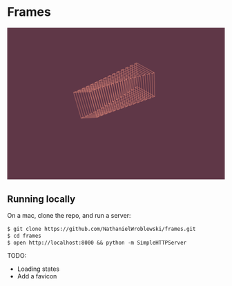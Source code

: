 Frames
===

![Screenshot](https://raw.githubusercontent.com/NathanielWroblewski/frames/master/public/images/screenshot.png)

Running locally
---

On a mac, clone the repo, and run a server:

```
$ git clone https://github.com/NathanielWroblewski/frames.git
$ cd frames
$ open http://localhost:8000 && python -m SimpleHTTPServer
```

TODO:
  - Loading states
  - Add a favicon
